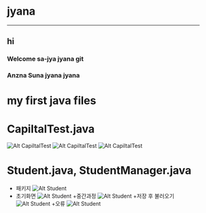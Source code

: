 # jyana
***
## hi 
### Welcome sa-jya jyana git 
### Anzna Suna jyana jyana
# my first java files
# CapiltalTest.java
![Alt CapiltalTest](IMG/CapitalTest1.PNG)
![Alt CapiltalTest](IMG/CapitalTest1-1.PNG)
![Alt CapiltalTest](IMG/CapitalTest1-3.PNG)
# Student.java, StudentManager.java
+ 패키지
![Alt Student](IMG/패키지.PNG)
+ 초기화면
![Alt Student](IMG/초기화면.PNG)
+중간과정
![Alt Student](IMG/중간과정.PNG)
+저장 후 불러오기
![Alt Student](IMG/저장후불러오기.PNG)
+오류
![Alt Student](IMG/오류수정.PNG)